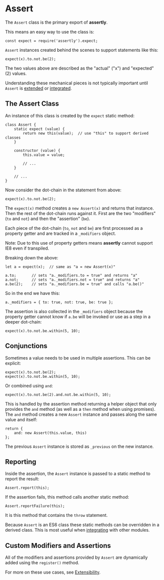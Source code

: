 # Assert

The `Assert` class is the primary export of **assertly**.

This means an easy way to use the class is:

    const expect = require('assertly').expect;

`Assert` instances created behind the scenes to support statements like this:

    expect(x).to.not.be(2);

The two values above are described as the "actual" ("x") and "expected" (2) values.

Understanding these mechanical pieces is not typically important until `Assert` is
[extended](./Extensibility.md) or [integrated](./Integration.md).

## The Assert Class

An instance of this class is created by the `expect` static method:

    class Assert {
        static expect (value) {
            return new this(value);  // use "this" to support derived classes
        }

        constructor (value) {
            this.value = value;

            // ...
        }

        // ...
    }

Now consider the dot-chain in the statement from above:

    expect(x).to.not.be(2);

The `expect(x)` method creates a `new Assert(x)` and returns that instance. Then
the rest of the dot-chain runs against it. First are the two "modifiers" (`to` and
`not`) and then the "assertion" (`be`).

Each piece of the dot-chain (`to`, `not` and `be`) are first processed as a property
getter and are tracked in a `_modifiers` object.

Note: Due to this use of property getters means **assertly** cannot support IE8 even
if transpiled.

Breaking down the above:

    let a = expect(x);  // same as "a = new Assert(x)"

    a.to;       // sets "a._modifiers.to = true" and returns "a"
    a.not;      // sets "a._modifiers.not = true" and returns "a"
    a.be(2);    // sets "a._modifiers.be = true" and calls "a.be()"

So in the end we have this:

    a._modifiers = { to: true, not: true, be: true };

The assertion is also collected in the `_modifiers` object because the property getter
cannot know if `a.be` will be invoked or use as a step in a deeper dot-chain:

    expect(x).to.not.be.within(5, 10);

## Conjunctions

Sometimes a value needs to be used in multiple assertions. This can be explicit:

    expect(x).to.not.be(2);
    expect(x).to.not.be.within(5, 10);

Or combined using `and`:

    expect(x).to.not.be(2).and.not.be.within(5, 10);

This is handled by the assertion method returning a helper object that only provides
the `and` method (as well as a `then` method when using promises). The `and` method
creates a new `Assert` instance and passes along the same value and itself:

    return {
        and: new Assert(this.value, this)
    };

The previous `Assert` instance is stored as `_previous` on the new instance.

## Reporting

Inside the assertion, the `Assert` instance is passed to a static method to report
the result:

    Assert.report(this);

If the assertion fails, this method calls another static method:

    Assert.reportFailure(this);

It is this method that contains the `throw` statement.

Because `Assert` is an ES6 class these static methods can be overridden in a derived
class. This is most useful when [integrating](./Integration.md) with other modules.

## Custom Modifiers and Assertions

All of the modifiers and assertions provided by `Assert` are dynamically added
using the `register()` method.

For more on these use cases, see [Extensibility](./Extensibility.md).
